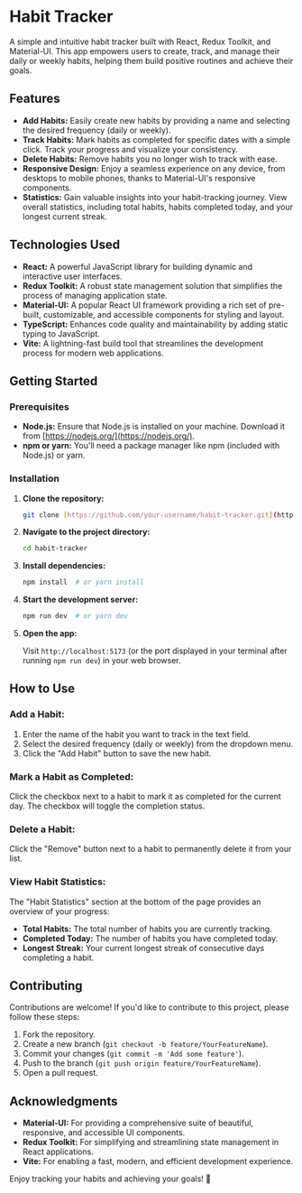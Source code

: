 # Habit Tracker

A simple and intuitive habit tracker built with React, Redux Toolkit, and Material-UI.  This app empowers users to create, track, and manage their daily or weekly habits, helping them build positive routines and achieve their goals.

## Features

*   **Add Habits:** Easily create new habits by providing a name and selecting the desired frequency (daily or weekly).
*   **Track Habits:** Mark habits as completed for specific dates with a simple click.  Track your progress and visualize your consistency.
*   **Delete Habits:** Remove habits you no longer wish to track with ease.
*   **Responsive Design:**  Enjoy a seamless experience on any device, from desktops to mobile phones, thanks to Material-UI's responsive components.
*   **Statistics:** Gain valuable insights into your habit-tracking journey. View overall statistics, including total habits, habits completed today, and your longest current streak.

## Technologies Used

*   **React:** A powerful JavaScript library for building dynamic and interactive user interfaces.
*   **Redux Toolkit:** A robust state management solution that simplifies the process of managing application state.
*   **Material-UI:** A popular React UI framework providing a rich set of pre-built, customizable, and accessible components for styling and layout.
*   **TypeScript:**  Enhances code quality and maintainability by adding static typing to JavaScript.
*   **Vite:** A lightning-fast build tool that streamlines the development process for modern web applications.

## Getting Started

### Prerequisites

*   **Node.js:** Ensure that Node.js is installed on your machine. Download it from [https://nodejs.org/](https://nodejs.org/).
*   **npm or yarn:** You'll need a package manager like npm (included with Node.js) or yarn.

### Installation

1.  **Clone the repository:**

    ```bash
    git clone [https://github.com/your-username/habit-tracker.git](https://github.com/your-username/habit-tracker.git)  # Replace with your actual repository URL
    ```

2.  **Navigate to the project directory:**

    ```bash
    cd habit-tracker
    ```

3.  **Install dependencies:**

    ```bash
    npm install  # or yarn install
    ```

4.  **Start the development server:**

    ```bash
    npm run dev  # or yarn dev
    ```

5.  **Open the app:**

    Visit `http://localhost:5173` (or the port displayed in your terminal after running `npm run dev`) in your web browser.

## How to Use

### Add a Habit:

1.  Enter the name of the habit you want to track in the text field.
2.  Select the desired frequency (daily or weekly) from the dropdown menu.
3.  Click the "Add Habit" button to save the new habit.

### Mark a Habit as Completed:

Click the checkbox next to a habit to mark it as completed for the current day.  The checkbox will toggle the completion status.

### Delete a Habit:

Click the "Remove" button next to a habit to permanently delete it from your list.

### View Habit Statistics:

The "Habit Statistics" section at the bottom of the page provides an overview of your progress:

*   **Total Habits:** The total number of habits you are currently tracking.
*   **Completed Today:** The number of habits you have completed today.
*   **Longest Streak:** Your current longest streak of consecutive days completing a habit.


## Contributing

Contributions are welcome! If you'd like to contribute to this project, please follow these steps:

1.  Fork the repository.
2.  Create a new branch (`git checkout -b feature/YourFeatureName`).
3.  Commit your changes (`git commit -m 'Add some feature'`).
4.  Push to the branch (`git push origin feature/YourFeatureName`).
5.  Open a pull request.


## Acknowledgments

*   **Material-UI:** For providing a comprehensive suite of beautiful, responsive, and accessible UI components.
*   **Redux Toolkit:** For simplifying and streamlining state management in React applications.
*   **Vite:** For enabling a fast, modern, and efficient development experience.

Enjoy tracking your habits and achieving your goals! 🚀

